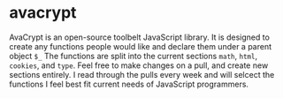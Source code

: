 # avacrypt
AvaCrypt is an open-source toolbelt JavaScript library. It is designed to create any functions people would like and declare them under a parent object `$_` The functions are split into the current sections `math`, `html`, `cookies`, and `type`. Feel free to make changes on a pull, and create new sections entirely. I read through the pulls every week and will selcect the functions I feel best fit current needs of JavaScript programmers.
